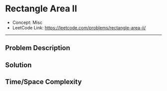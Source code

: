 # Rectangle Area II

- Concept: Misc
- LeetCode Link: https://leetcode.com/problems/rectangle-area-ii/

---

## Problem Description

## Solution

## Time/Space Complexity

